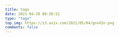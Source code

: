 ```yaml
---
title: tags
date: 2021-04-28 00:30:52
type: "tags"
top_img: https://z3.ax1x.com/2021/05/04/gnvX2n.png
comments: false
---
```

